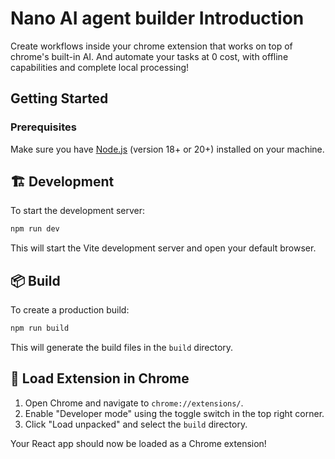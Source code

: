 # Nano AI agent builder Introduction

Create workflows inside your chrome extension that works on top of chrome's built-in AI. And automate your tasks at 0 cost, with offline capabilities and complete local processing!


## Getting Started

### Prerequisites

Make sure you have [Node.js](https://nodejs.org/) (version 18+ or 20+) installed on your machine.

## 🏗️ Development

To start the development server:

```sh
npm run dev
```

This will start the Vite development server and open your default browser.

## 📦 Build 

To create a production build:

```sh
npm run build
```

This will generate the build files in the `build` directory.

## 📂 Load Extension in Chrome

1. Open Chrome and navigate to `chrome://extensions/`.
2. Enable "Developer mode" using the toggle switch in the top right corner.
3. Click "Load unpacked" and select the `build` directory.

Your React app should now be loaded as a Chrome extension!